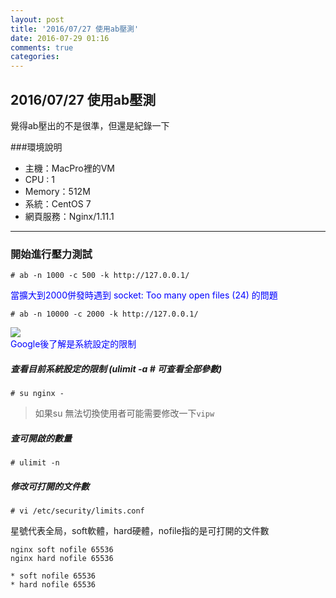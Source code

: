 ```yaml
---
layout: post
title: '2016/07/27 使用ab壓測'
date: 2016-07-29 01:16
comments: true
categories: 
---
```

## 2016/07/27 使用ab壓測

覺得ab壓出的不是很準，但還是紀錄一下

###環境說明
- 主機：MacPro裡的VM
- CPU : 1
- Memory：512M
- 系統：CentOS 7
- 網頁服務：Nginx/1.11.1

---

### 開始進行壓力測試
`# ab -n 1000 -c 500 -k http://127.0.0.1/`

<div style="color:blue">
當擴大到2000併發時遇到 socket: Too many open files (24) 的問題
</div>

`# ab -n 10000 -c 2000 -k http://127.0.0.1/`

<img desc="" src="//imagehosting.rickyfun.net/201607/A07-01.png">

<div style="color:blue">
Google後了解是系統設定的限制
</div>

##### 查看目前系統設定的限制 (ulimit -a # 可查看全部參數)

`# su nginx -`
> 如果su 無法切換使用者可能需要修改一下`vipw`

##### 查可開啟的數量
`# ulimit -n`

##### 修改可打開的文件數

`# vi /etc/security/limits.conf`

星號代表全局，soft軟體，hard硬體，nofile指的是可打開的文件數

```
nginx soft nofile 65536
nginx hard nofile 65536
```

```
* soft nofile 65536
* hard nofile 65536
```

